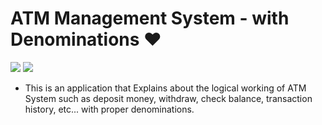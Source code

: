 # ATM Management System - with Denominations ❤️

![](https://img.shields.io/github/languages/count/gowthamrajk/ElearningManagementSystem)   ![](https://img.shields.io/github/languages/top/gowthamrajk/ElearningManagementSystem)

- This is an application that Explains about the logical working of ATM System such as deposit money, withdraw, check balance, transaction history, etc... with proper denominations.
